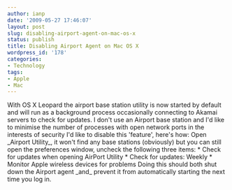 ```yaml
---
author: ianp
date: '2009-05-27 17:46:07'
layout: post
slug: disabling-airport-agent-on-mac-os-x
status: publish
title: Disabling Airport Agent on Mac OS X
wordpress_id: '178'
categories:
- Technology
tags:
- Apple
- Mac
---
```


With OS X Leopard the airport base station utility is now started by
default and will run as a background process occasionally connecting to
Akamai servers to check for updates. I don't use an Airport base station
and I'd like to minimise the number of processes with open network ports
in the interests of security I'd like to disable this 'feature', here's
how: Open \_Airport Utility\_, it won't find any base stations
(obviously) but you can still open the preferences window, uncheck the
following three items: \* Check for updates when opening AirPort Utility
\* Check for updates: Weekly \* Monitor Apple wireless devices for
problems Doing this should both shut down the Airport agent \_and\_
prevent it from automatically starting the next time you log in.
